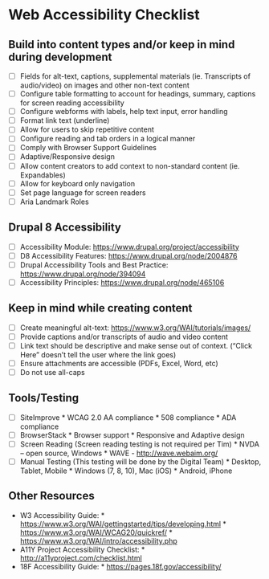 # Web Accessibility Checklist

## Build into content types and/or keep in mind during development
- [ ] Fields for alt-text, captions, supplemental materials (ie. Transcripts of audio/video) on images and other non-text content
- [ ] Configure table formatting to account for headings, summary, captions for screen reading accessibility
- [ ] Configure webforms with labels, help text input, error handling
- [ ] Format link text (underline)
- [ ] Allow for users to skip repetitive content
- [ ] Configure reading and tab orders in a logical manner
- [ ] Comply with Browser Support Guidelines
- [ ] Adaptive/Responsive design
- [ ] Allow content creators to add context to non-standard content (ie. Expandables)
- [ ] Allow for keyboard only navigation
- [ ] Set page language for screen readers
- [ ] Aria Landmark Roles
 
## Drupal 8 Accessibility
- [ ] Accessibility Module: https://www.drupal.org/project/accessibility
- [ ] D8 Accessibility Features: https://www.drupal.org/node/2004876
- [ ] Drupal Accessibility Tools and Best Practice: https://www.drupal.org/node/394094
- [ ] Accessibility Principles: https://www.drupal.org/node/465106
 
## Keep in mind while creating content
- [ ] Create meaningful alt-text: https://www.w3.org/WAI/tutorials/images/
- [ ] Provide captions and/or transcripts of audio and video content
- [ ] Link text should be descriptive and make sense out of context. (“Click Here” doesn’t tell the user where the link goes)
- [ ] Ensure attachments are accessible (PDFs, Excel, Word, etc)
- [ ] Do not use all-caps
 
## Tools/Testing
- [ ] SiteImprove
       * WCAG 2.0 AA compliance
       * 508 compliance
       * ADA compliance
- [ ] BrowserStack
       * Browser support
       * Responsive and Adaptive design
- [ ] Screen Reading (Screen reading testing is not required per Tim)
       * NVDA – open source, Windows
       * WAVE - http://wave.webaim.org/
- [ ] Manual Testing (This testing will be done by the Digital Team)
       * Desktop, Tablet, Mobile
       * Windows (7, 8, 10), Mac (iOS)
       * Android, iPhone
 
## Other Resources
* W3 Accessibility Guide: 
      * https://www.w3.org/WAI/gettingstarted/tips/developing.html
      * https://www.w3.org/WAI/WCAG20/quickref/
      * https://www.w3.org/WAI/intro/accessibility.php
* A11Y Project Accessibility Checklist: 
      * http://a11yproject.com/checklist.html
* 18F Accessibility Guide: 
      * https://pages.18f.gov/accessibility/
